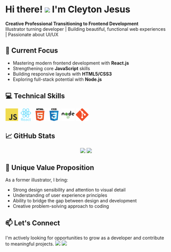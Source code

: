 # Hi there! <img src="https://user-images.githubusercontent.com/72663882/171687151-bb31c996-c9d2-49c8-b593-734946893b23.gif" width="30px"/> I'm Cleyton Jesus

**Creative Professional Transitioning to Frontend Development**  
Illustrator turning developer | Building beautiful, functional web experiences | Passionate about UI/UX

## 🚀 Current Focus
- Mastering modern frontend development with **React.js**
- Strengthening core **JavaScript** skills
- Building responsive layouts with **HTML5/CSS3**
- Exploring full-stack potential with **Node.js**

## 💻 Technical Skills

<p align="left">
  <img src="https://raw.githubusercontent.com/devicons/devicon/master/icons/javascript/javascript-original.svg" width="40" height="40" alt="JavaScript" title="JavaScript"/>
  <img src="https://raw.githubusercontent.com/devicons/devicon/master/icons/react/react-original-wordmark.svg" width="40" height="40" alt="React" title="React"/>
  <img src="https://raw.githubusercontent.com/devicons/devicon/master/icons/html5/html5-original-wordmark.svg" width="40" height="40" alt="HTML5" title="HTML5"/>
  <img src="https://raw.githubusercontent.com/devicons/devicon/master/icons/css3/css3-original-wordmark.svg" width="40" height="40" alt="CSS3" title="CSS3"/>
  <img src="https://raw.githubusercontent.com/devicons/devicon/master/icons/nodejs/nodejs-original-wordmark.svg" width="40" height="40" alt="Node.js" title="Node.js"/>
  <img src="https://raw.githubusercontent.com/devicons/devicon/master/icons/git/git-original.svg" width="40" height="40" alt="Git" title="Git"/>
</p>

## 📈 GitHub Stats

<div align="center">
  <img src="https://github-readme-stats.vercel.app/api?username=cleytonjesus07&show_icons=true&count_private=true&theme=default" width="48%"/>
  <img src="https://github-readme-stats.vercel.app/api/top-langs/?username=cleytonjesus07&layout=compact&theme=default" width="45%"/>
</div>

## 🎨 Unique Value Proposition
As a former illustrator, I bring:
- Strong design sensibility and attention to visual detail
- Understanding of user experience principles
- Ability to bridge the gap between design and development
- Creative problem-solving approach to coding

## 📫 Let's Connect
I'm actively looking for opportunities to grow as a developer and contribute to meaningful projects.
[<img src="https://img.shields.io/badge/LinkedIn-0077B5?style=for-the-badge&logo=linkedin&logoColor=white"/>](https://www.linkedin.com/in/cleytonjesus07/)
[<img src="https://img.shields.io/badge/Gmail-D14836?style=for-the-badge&logo=gmail&logoColor=white"/>](mailto:cleytonjesus007@gmail.com) 
